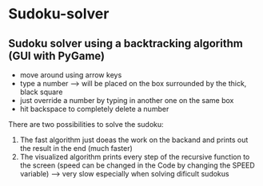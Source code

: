 # Sudoku-solver
## Sudoku solver using a backtracking algorithm (GUI with PyGame)

- move around using arrow keys
- type a number --> will be placed on the box surrounded by the thick, black square
- just override a number by typing in another one on the same box
- hit backspace to completely delete a number

There are two possibilities to solve the sudoku:
1. The fast algorithm just doeas the work on the backand and prints out the result in the end (much faster)
2. The visualized algorithm prints every step of the recursive function to the screen (speed can be changed in the Code by changing the SPEED variable)
   --> very slow especially when solving dificult sudokus
